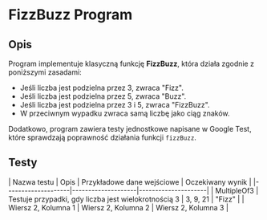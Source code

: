 # FizzBuzz Program

## Opis

Program implementuje klasyczną funkcję **FizzBuzz**, która działa zgodnie z poniższymi zasadami:
- Jeśli liczba jest podzielna przez 3, zwraca "Fizz".
- Jeśli liczba jest podzielna przez 5, zwraca "Buzz".
- Jeśli liczba jest podzielna przez 3 i 5, zwraca "FizzBuzz".
- W przeciwnym wypadku zwraca samą liczbę jako ciąg znaków.

Dodatkowo, program zawiera testy jednostkowe napisane w Google Test, które sprawdzają poprawność działania funkcji `fizzBuzz`.

## Testy
| Nazwa testu | Opis | Przykładowe dane wejściowe | Oczekiwany wynik |
|--------------------|--------------------|---------------------|
| MultipleOf3 | Testuje przypadki, gdy liczba jest wielokrotnością 3 | 3, 9, 21 | "Fizz" |
| Wiersz 2, Kolumna 1 | Wiersz 2, Kolumna 2 | Wiersz 2, Kolumna 3 |
